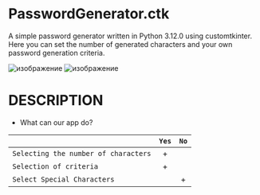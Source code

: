 # PasswordGenerator.ctk
A simple password generator written in Python 3.12.0 using customtkinter. Here you can set the number of generated characters and your own password generation criteria.


![изображение](https://github.com/1nonlySeny/PasswordGenerator.ctk/assets/133978984/d87d3c29-6844-409d-9b2e-8b6191961038) ![изображение](https://github.com/1nonlySeny/PasswordGenerator.ctk/assets/133978984/5fc68033-dde4-4016-acc2-b35bb7f46e8a)


# DESCRIPTION
- What can our app do?
  
|  | `Yes` | `No` |
|--------------------|:-----:|:-----:|
| `Selecting the number of characters` | + |  |
| `Selection of criteria` | + |  |
| `Select Special Characters` |  | + |
